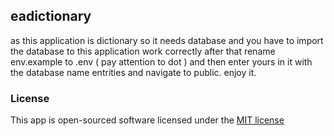 ## eadictionary
as this application is dictionary so it needs database and you have to import the database to this application work correctly after that rename env.example to .env ( pay attention to dot ) and then enter yours in it with the database name entrities and navigate to public. enjoy it.

### License

This app is open-sourced software licensed under the [MIT license](http://opensource.org/licenses/MIT)
